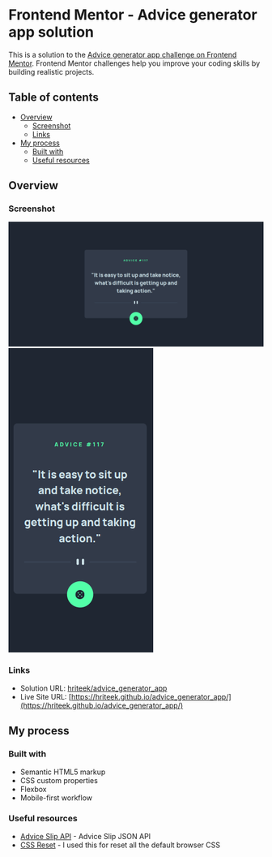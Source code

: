 # Frontend Mentor - Advice generator app solution

This is a solution to the [Advice generator app challenge on Frontend Mentor](https://www.frontendmentor.io/challenges/advice-generator-app-QdUG-13db). Frontend Mentor challenges help you improve your coding skills by building realistic projects.

## Table of contents

- [Overview](#overview)
  - [Screenshot](#screenshot)
  - [Links](#links)
- [My process](#my-process)
  - [Built with](#built-with)
  - [Useful resources](#useful-resources)

## Overview

### Screenshot

![](./images/desktop.png)
![](./images/mobile.png)

### Links

- Solution URL: [hriteek/advice_generator_app](https://github.com/hriteek/advice_generator_app)
- Live Site URL: [https://hriteek.github.io/advice_generator_app/](https://hriteek.github.io/advice_generator_app/)

## My process

### Built with

- Semantic HTML5 markup
- CSS custom properties
- Flexbox
- Mobile-first workflow

### Useful resources

- [Advice Slip API](https://api.adviceslip.com/) - Advice Slip JSON API
- [CSS Reset](https://piccalil.li/blog/a-modern-css-reset/) - I used this for reset all the default browser CSS
